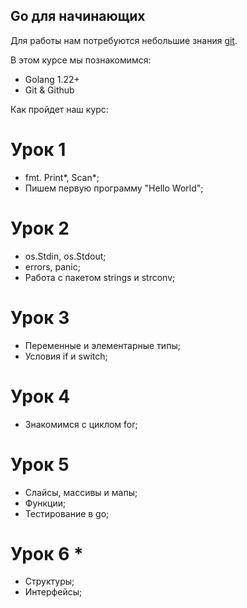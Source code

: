 ## Go для начинающих

Для работы нам потребуются небольшие знания [git](https://skillbox.ru/media/code/chto-takoe-github-i-kak-im-polzovatsya/). 

В этом курсе мы познакомимся:
- Golang 1.22+
- Git & Github

Как пройдет наш курс:

# Урок 1
- fmt. Print*, Scan*;
- Пишем первую программу "Hello World";

# Урок 2
- os.Stdin, os.Stdout;
- errors, panic;
- Работа с пакетом strings и strconv;

# Урок 3
- Переменные и элементарные типы;
- Условия if и switch;

# Урок 4
- Знакомимся с циклом for;

# Урок 5
- Слайсы, массивы и мапы;
- Функции;
- Тестирование в go;

# Урок 6 *
- Структуры;
- Интерфейсы;
